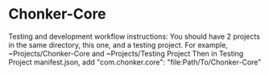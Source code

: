 # Chonker-Core
Testing and development workflow instructions:
You should have 2 projects in the same directory, this one, and a testing project.
For example, ~Projects/Chonker-Core and ~Projects/Testing Project
Then in Testing Project manifest.json, add "com.chonker.core": "file:Path/To/Chonker-Core"
